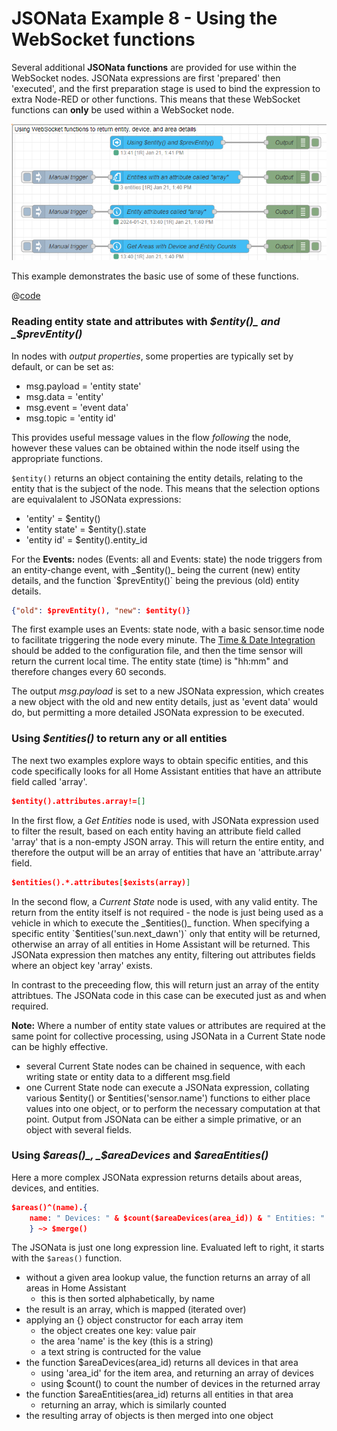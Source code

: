 # JSONata Example 8 - Using the WebSocket functions

Several additional **JSONata functions** are provided for use within the WebSocket nodes. JSONata expressions are first 'prepared' then 'executed', and the first preparation stage is used to bind the expression to extra Node-RED or other functions. This means that these WebSocket functions can **only** be used within a WebSocket node.


![screenshot](./images/jsonata_8_1.png)

This example demonstrates the basic use of some of these functions.

@[code](@examples/cookbook/jsonata-examples/ws-functions.json)


### Reading entity state and attributes with _$entity()_ and _$prevEntity()_

In nodes with _output properties_, some properties are typically set by default, or can be set as:

- msg.payload = 'entity state'
- msg.data = 'entity'
- msg.event = 'event data'
- msg.topic = 'entity id'

This provides useful message values in the flow _following_ the node, however these values can be obtained within the node itself using the appropriate functions.

`$entity()` returns an object containing the entity details, relating to the entity that is the subject of the node. This means that the selection options are equivalalent to JSONata expressions:

- 'entity' = $entity()
- 'entity state' = $entity().state
- 'entity id' = $entity().entity_id

For the **Events:** nodes (Events: all and Events: state) the node triggers from an entity-change event, with _$entity()_ being the current (new) entity details, and the function `$prevEntity()` being the previous (old) entity details.

```json
{"old": $prevEntity(), "new": $entity()}
```

The first example uses an Events: state node, with a basic sensor.time node to facilitate triggering the node every minute. The [Time & Date Integration](https://www.home-assistant.io/integrations/time_date/) should be added to the configuration file, and then the time sensor will return the current local time. The entity state (time) is "hh:mm" and therefore changes every 60 seconds.

The output _msg.payload_ is set to a new JSONata expression, which creates a new object with the old and new entity details, just as 'event data' would do, but permitting a more detailed JSONata expression to be executed.

### Using _$entities()_ to return any or all entities

The next two examples explore ways to obtain specific entities, and this code specifically looks for all Home Assistant entities that have an attribute field called 'array'.

```json
$entity().attributes.array!=[]
```

In the first flow, a _Get Entities_ node is used, with JSONata expression used to filter the result, based on each entity having an attribute field called 'array' that is a non-empty JSON array. This will return the entire entity, and therefore the output will be an array of entities that have an 'attribute.array' field.

```json
$entities().*.attributes[$exists(array)]
```

In the second flow, a _Current State_ node is used, with any valid entity. The return from the entity itself is not required - the node is just being used as a vehicle in which to execute the _$entities()_ function. When specifying a specific entity `$entities('sun.next_dawn')` only that entity will be returned, otherwise an array of all entities in Home Assistant will be returned. This JSONata expression then matches any entity, filtering out attributes fields where an object key 'array' exists.

In contrast to the preceeding flow, this will return just an array of the entity attribtues. The JSONata code in this case can be executed just as and when required.

**Note:** Where a number of entity state values or attributes are required at the same point for collective processing, using JSONata in a Current State node can be highly effective.
- several Current State nodes can be chained in sequence, with each writing state or entity data to a different msg.field
- one Current State node can execute a JSONata expression, collating various $entity() or $entities('sensor.name') functions to either place values into one object, or to perform the necessary computation at that point. Output from JSONata can be either a simple primative, or an object with several fields.

### Using _$areas()_, _$areaDevices_ and _$areaEntities()_

Here a more complex JSONata expression returns details about areas, devices, and entities.

```json
$areas()^(name).{
    name: " Devices: " & $count($areaDevices(area_id)) & " Entities: " & $count($areaEntities(area_id))
    } ~> $merge()
```

The JSONata is just one long expression line. Evaluated left to right, it starts with the `$areas()` function.
- without a given area lookup value, the function returns an array of all areas in Home Assistant
    - this is then sorted alphabetically, by name
- the result is an array, which is mapped (iterated over)
- applying an {} object constructor for each array item
    - the object creates one key: value pair
    - the area 'name' is the key (this is a string)
    - a text string is contructed for the value
- the function $areaDevices(area_id) returns all devices in that area
    - using 'area_id' for the item area, and returning an array of devices
    - using $count() to count the number of devices in the returned array
- the function $areaEntities(area_id) returns all entities in that area
    - returning an array, which is similarly counted
- the resulting array of objects is then merged into one object

